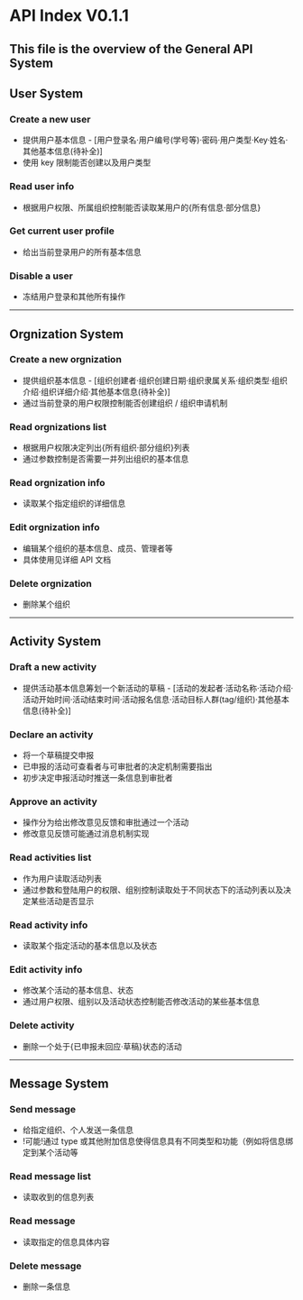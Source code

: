 # API Index V0.1.1
 This file is the overview of the General API System
---
## User System
### Create a new user
 - 提供用户基本信息
		- [用户登录名·用户编号(学号等)·密码·用户类型·Key·姓名·其他基本信息(待补全)]
 - 使用 key 限制能否创建以及用户类型

### Read user info
 - 根据用户权限、所属组织控制能否读取某用户的{所有信息·部分信息}

### Get current user profile
 - 给出当前登录用户的所有基本信息

### Disable a user
 - 冻结用户登录和其他所有操作

---
## Orgnization System
### Create a new orgnization
 - 提供组织基本信息
 		- [组织创建者·组织创建日期·组织隶属关系·组织类型·组织介绍·组织详细介绍·其他基本信息(待补全)]
 - 通过当前登录的用户权限控制能否创建组织 / 组织申请机制

### Read orgnizations list
 - 根据用户权限决定列出{所有组织·部分组织}列表
 - 通过参数控制是否需要一并列出组织的基本信息

### Read orgnization info
 - 读取某个指定组织的详细信息

### Edit orgnization info
 - 编辑某个组织的基本信息、成员、管理者等
 - 具体使用见详细 API 文档

### Delete orgnization
 - 删除某个组织

---
## Activity System
### Draft a new activity
 - 提供活动基本信息筹划一个新活动的草稿
 		- [活动的发起者·活动名称·活动介绍·活动开始时间·活动结束时间·活动报名信息·活动目标人群(tag/组织)·其他基本信息(待补全)]

### Declare an activity
 - 将一个草稿提交申报
 - 已申报的活动可查看者与可审批者的决定机制需要指出
 - 初步决定申报活动时推送一条信息到审批者

### Approve an activity
 - 操作分为给出修改意见反馈和审批通过一个活动
 - 修改意见反馈可能通过消息机制实现

### Read activities list
 - 作为用户读取活动列表
 - 通过参数和登陆用户的权限、组别控制读取处于不同状态下的活动列表以及决定某些活动是否显示

### Read activity info
 - 读取某个指定活动的基本信息以及状态

### Edit activity info
 - 修改某个活动的基本信息、状态
 - 通过用户权限、组别以及活动状态控制能否修改活动的某些基本信息

### Delete activity
 - 删除一个处于{已申报未回应·草稿}状态的活动

---
## Message System
### Send message
 - 给指定组织、个人发送一条信息
 - !可能!通过 type 或其他附加信息使得信息具有不同类型和功能（例如将信息绑定到某个活动等

### Read message list
 - 读取收到的信息列表

### Read message
 - 读取指定的信息具体内容

### Delete message
 - 删除一条信息
